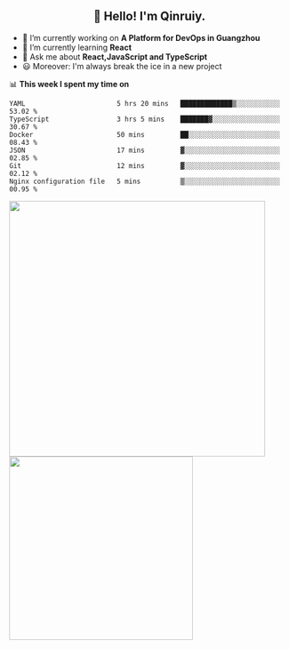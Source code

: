 <h2 align="center">👋 Hello! I'm Qinruiy.</h2>


- 🔭 I’m currently working on **A Platform for DevOps in Guangzhou**
- 🌱 I’m currently learning **React**
- 💬 Ask me about **React,JavaScript and TypeScript**
- 😃 Moreover: I'm always break the ice in a new project

📊 **This week I spent my time on**

<!--START_SECTION:waka-->

```text
YAML                       5 hrs 20 mins   █████████████▒░░░░░░░░░░░   53.02 %
TypeScript                 3 hrs 5 mins    ███████▓░░░░░░░░░░░░░░░░░   30.67 %
Docker                     50 mins         ██░░░░░░░░░░░░░░░░░░░░░░░   08.43 %
JSON                       17 mins         ▓░░░░░░░░░░░░░░░░░░░░░░░░   02.85 %
Git                        12 mins         ▓░░░░░░░░░░░░░░░░░░░░░░░░   02.12 %
Nginx configuration file   5 mins          ▒░░░░░░░░░░░░░░░░░░░░░░░░   00.95 %
```

<!--END_SECTION:waka-->

<p>
<img align="left" width="460" src="https://github-readme-stats.vercel.app/api?username=Qinruiy&custom_title=Qrinruiy's Github Stats&theme=graywhite&hide_border=true"/> <img align="left" width="330" src="https://github-readme-stats.vercel.app/api/top-langs/?username=Qinruiy&layout=compact&theme=graywhite&hide_border=true"/>
</p>
